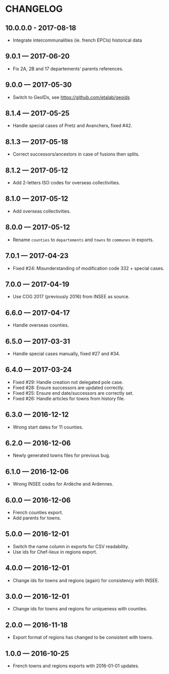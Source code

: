 # CHANGELOG

## 10.0.0.0 - 2017-08-18

* Integrate intercommunalities (ie. french EPCIs) historical data

## 9.0.1 — 2017-06-20

* Fix 2A, 2B and 17 departements’ parents references.

## 9.0.0 — 2017-05-30

* Switch to GeoIDs, see https://github.com/etalab/geoids

## 8.1.4 — 2017-05-25

* Handle special cases of Pretz and Avanchers, fixed #42.

## 8.1.3 — 2017-05-18

* Correct successors/ancestors in case of fusions then splits.

## 8.1.2 — 2017-05-12

* Add 2-letters ISO codes for overseas collectivities.

## 8.1.0 — 2017-05-12

* Add overseas collectivities.

## 8.0.0 — 2017-05-12

* Rename `counties` to `departements` and `towns` to `communes` in exports.

## 7.0.1 — 2017-04-23

* Fixed #24: Misunderstanding of modification code 332 + special cases.

## 7.0.0 — 2017-04-19

* Use COG 2017 (previously 2016) from INSEE as source.

## 6.6.0 — 2017-04-17

* Handle overseas counties.

## 6.5.0 — 2017-03-31

* Handle special cases manually, fixed #27 and #34.

## 6.4.0 — 2017-03-24

* Fixed #29: Handle creation not delegated pole case.
* Fixed #28: Ensure successors are updated correctly.
* Fixed #25: Ensure end date/successors are correctly set.
* Fixed #26: Handle articles for towns from history file.


## 6.3.0 — 2016-12-12

* Wrong start dates for 11 counties.


## 6.2.0 — 2016-12-06

* Newly generated towns files for previous bug.


## 6.1.0 — 2016-12-06

* Wrong INSEE codes for Ardèche and Ardennes.


## 6.0.0 — 2016-12-06

* French counties export.
* Add parents for towns.


## 5.0.0 — 2016-12-01

* Switch the name column in exports for CSV readability.
* Use ids for Chef-lieux in regions export.


## 4.0.0 — 2016-12-01

* Change ids for towns and regions (again) for consistency with INSEE.


## 3.0.0 — 2016-12-01

* Change ids for towns and regions for uniqueness with counties.


## 2.0.0 — 2016-11-18

* Export format of regions has changed to be consistent with towns.


## 1.0.0 — 2016-10-25

* French towns and regions exports with 2016-01-01 updates.
